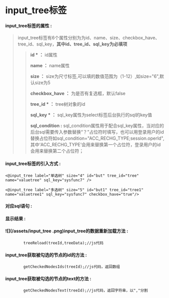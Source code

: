 # input\_tree**标签**

#### input\_tree**标签的属性 :**

> input\_tree标签有6个属性分别为为id、name、size、checkbox\_have、tree\_id、sql\_key，**其中id、tree\_id、sql\_key为必填项**
>
> > **id  \* ：** id属性
> >
> > **name ：** name属性
> >
> > **size ：** size为尺寸标签,可以填的数值范围为（1-12）,如size="6",默认size为5
> >
> > **checkbox\_have ：** 为是否有复选框，默认false
> >
> > **tree\_id \* ：** tree树对象的id
> >
> > **sql\_key \* ：** sql\_key属性为select标签后台执行的sql的key值
> >
> > **sql\_condition :** sql\_condition属性用于配合sql\_key属性，当对应的后台sql需要传入参数替换“？”占位符时填写，也可以用登录用户的id替换占位符如sql\_condition="ACC\_RECHG\_TYPE;session.operId",其中‘ACC\_RECHG\_TYPE’会用来替换第一个占位符，登录用户的id会用来替换第二个占位符；

#### input\_tree标签的引入方式 :

```
<@input_tree label="单选树" size="4" id="but" tree_id="tree" name="valuetree" sql_key="sysfunc7" />

<@input_tree label="多选树" size="5" id="but1" tree_id="tree1" name="valuetree1" sql_key="sysfunc7" checkbox_have="true"/>
```
#### 对应sql语句 :
        
#### 显示结果 :

#### ![](/assets/input_tree .png)input\_tree的数据重新加载方法 :

```
        treeReload(treeId,treeData);//js代码
```

#### input\_tree获取被勾选的节点的id的方法 :

```
        getCheckedNodesIds(treeId);//js代码，返回数组
```

#### input\_tree获取被勾选的节点的text的方法 :

```
        getCheckedNodesText(treeId);//js代码，返回字符串，以","分割
```



